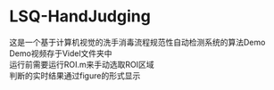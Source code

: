 # LSQ-HandJudging

这是一个基于计算机视觉的洗手消毒流程规范性自动检测系统的算法Demo  
Demo视频存于Videl文件夹中  
运行前需要运行ROI.m来手动选取ROI区域  
判断的实时结果通过figure的形式显示  

